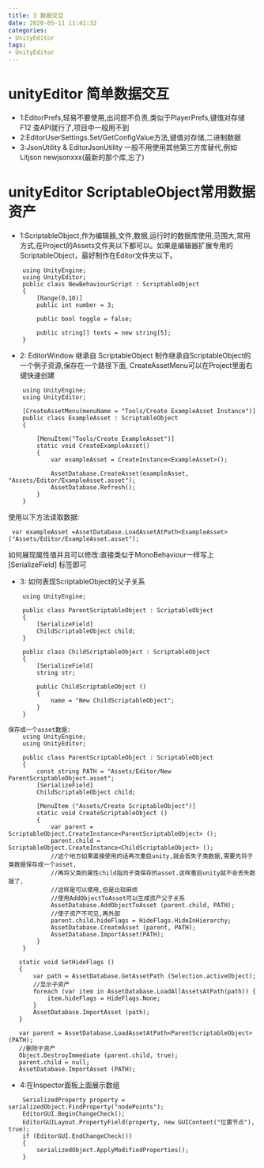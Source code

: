 ```yaml
---
title: 3 数据交互
date: 2020-05-11 11:41:32
categories:
- UnityEditor
tags:
- UnityEditor
---
```

# unityEditor 简单数据交互

* 1:EditorPrefs,轻易不要使用,出问题不负责,类似于PlayerPrefs,键值对存储 F12 查API就行了,项目中一般用不到
* 2:EditorUserSettings.Set/GetConfigValue方法,键值对存储,二进制数据
* 3:JsonUtility & EditorJsonUtility 一般不用使用其他第三方库替代,例如Litjson newjsonxxx(最新的那个库,忘了)
# unityEditor ScriptableObject常用数据资产
* 1:ScriptableObject,作为编辑器,文件,数据,运行时的数据库使用,范围大,常用方式,在Project的Assets文件夹以下都可以。如果是编辑器扩展专用的ScriptableObject，最好制作在Editor文件夹以下。

```
    using UnityEngine;
    using UnityEditor;
    public class NewBehaviourScript : ScriptableObject
    {
        [Range(0,10)]
        public int number = 3;

        public bool toggle = false;

        public string[] texts = new string[5];
    }
```
* 2: EditorWindow 继承自 ScriptableObject
制作继承自ScriptableObject的一个例子资源,保存在一个路径下面,
CreateAssetMenu可以在Project里面右键快速创建

```
    using UnityEngine;
    using UnityEditor;

    [CreateAssetMenu(menuName = "Tools/Create ExampleAsset Instance")]
    public class ExampleAsset : ScriptableObject
    {

        [MenuItem("Tools/Create ExampleAsset")]
        static void CreateExampleAsset()
        {
            var exampleAsset = CreateInstance<ExampleAsset>();

            AssetDatabase.CreateAsset(exampleAsset, "Assets/Editor/ExampleAsset.asset");
            AssetDatabase.Refresh();
        }
    }
```

使用以下方法读取数据:
```
 var exampleAsset =AssetDatabase.LoadAssetAtPath<ExampleAsset>("Assets/Editor/ExampleAsset.asset");
 ```
 如何展现属性值并且可以修改:直接类似于MonoBehaviour一样写上 [SerializeField] 标签即可


* 3: 如何表现ScriptableObject的父子关系

```
    using UnityEngine;

    public class ParentScriptableObject : ScriptableObject
    {
        [SerializeField]
        ChildScriptableObject child;
    }

    public class ChildScriptableObject : ScriptableObject
    {
        [SerializeField]
        string str;

        public ChildScriptableObject ()
        {
            name = "New ChildScriptableObject";
        }
    }

保存成一个asset数据:
    using UnityEngine;
    using UnityEditor;

    public class ParentScriptableObject : ScriptableObject
    {
        const string PATH = "Assets/Editor/New ParentScriptableObject.asset";
        [SerializeField]
        ChildScriptableObject child;

        [MenuItem ("Assets/Create ScriptableObject")]
        static void CreateScriptableObject ()
        {
            var parent = ScriptableObject.CreateInstance<ParentScriptableObject> ();
            parent.child = ScriptableObject.CreateInstance<ChildScriptableObject> ();
            //这个地方如果直接使用的话再次重启unity,就会丢失子类数据,需要先将子类数据保存成一个asset,
            //再将父类的属性child指向子类保存的asset.这样重启unity就不会丢失数据了,
            //这样是可以使用,但是比较麻烦
            //使用AddObjectToAsset可以生成资产父子关系
            AssetDatabase.AddObjectToAsset (parent.child, PATH);
            //使子资产不可见,再外部
            parent.child.hideFlags = HideFlags.HideInHierarchy;
            AssetDatabase.CreateAsset (parent, PATH);
            AssetDatabase.ImportAsset(PATH);
        }
    }
 ```

 ``` 
    static void SetHideFlags ()
    {
        var path = AssetDatabase.GetAssetPath (Selection.activeObject);
        //显示子资产
        foreach (var item in AssetDatabase.LoadAllAssetsAtPath(path)) {
            item.hideFlags = HideFlags.None;
        }
        AssetDatabase.ImportAsset (path);
    }
 ```

 ```
    var parent = AssetDatabase.LoadAssetAtPath<ParentScriptableObject> (PATH);
    //删除子资产
    Object.DestroyImmediate (parent.child, true);
    parent.child = null;
    AssetDatabase.ImportAsset (PATH);
 ```

 * 4:在Inspector面板上面展示数组
```
    SerializedProperty property = serializedObject.FindProperty("nodePoints");
    EditorGUI.BeginChangeCheck();
    EditorGUILayout.PropertyField(property, new GUIContent("位置节点"), true);
    if (EditorGUI.EndChangeCheck())
    {
        serializedObject.ApplyModifiedProperties();
    }
```